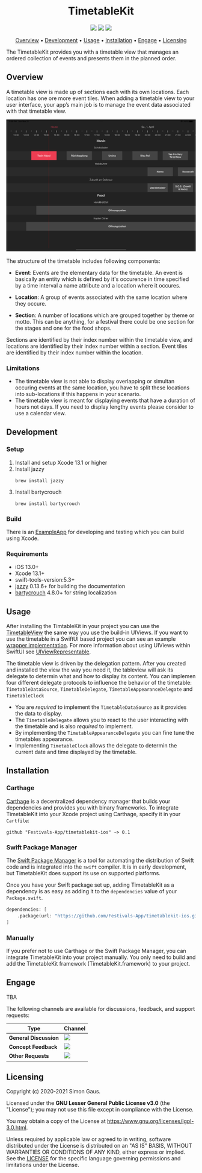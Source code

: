 <h1 align="center">
    TimetableKit
</h1>

<p align="center">
   <a href="https://github.com/festivals-App/timetablekit-ios/commits/" title="Last Commit"><img src="https://img.shields.io/github/last-commit/festivals-App/timetablekit-ios?style=flat"></a>
   <a href="https://github.com/festivals-app/timetablekit-ios/issues" title="Open Issues"><img src="https://img.shields.io/github/issues/festivals-app/timetablekit-ios?style=flat"></a>
   <a href="./LICENSE" title="License"><img src="https://img.shields.io/github/license/festivals-app/timetablekit-ios.svg"></a>
</p>

<p align="center">
  <a href="#overview">Overview</a> •
  <a href="#development">Development</a> •
  <a href="#usage">Usage</a> •
  <a href="#installation">Installation</a> •
  <a href="#engage">Engage</a> •
  <a href="#licensing">Licensing</a>
</p>

The TimetableKit provides you with a timetable view that manages an ordered collection of events and presents them in the planned order.

## Overview

A timetable view is made up of sections each with its own locations. Each location has one ore more event tiles. When adding a timetable view to your user interface, your app’s main job is to manage the event data associated with that timetable view.

![Figure 1: UI Screens for Apple iOS](https://github.com/Festivals-App/timetablekit-ios/blob/main/ExampleApp/Screenshots/timetable.png "Figure 1: UI Screens for Apple iOS")

The structure of the timetable includes following components:

* **Event**:
    Events are the elementary data for the timetable. An event is basically an entity which is defined by it's occurence in time specified by a time interval a name attribute and a location where it occures.

* **Location**:
    A group of events associated with the same location where they occure.

* **Section**:
    A number of locations which are grouped together by theme or motto. This can be anything, for a festival there could be one section for the stages and one for the food shops.
    
Sections are identified by their index number within the timetable view, and locations are identified by their index number within a section. Event tiles are identified by their index number within the location.
    
### Limitations

* The timetable view is not able to display overlapping or simultan occuring events at the same location, you have to split these locations into sub-locations if this happens in your scenario.
* The timetable view is meant for displaying events that have a duration of hours not days. If you need to display lengthy events please consider to use a calendar view.

## Development

### Setup

1. Install and setup Xcode 13.1 or higher
2. Install jazzy
   ```console
   brew install jazzy
   ```
3. Install bartycrouch
   ```console
   brew install bartycrouch
   ```
   
### Build
    
There is an [ExampleApp](https://github.com/Festivals-App/festivals-api-ios/blob/master/ExampleApp) for developing and testing which you can build using Xcode.
    
### Requirements

-  iOS 13.0+
-  Xcode 13.1+
-  swift-tools-version:5.3+
-  [jazzy](https://github.com/realm/jazzy) 0.13.6+ for building the documentation
-  [bartycrouch](https://github.com/Flinesoft/BartyCrouch) 4.8.0+ for string localization

## Usage

After installing the TimtableKit in your project you can use the [TimetableView](https://github.com/Festivals-App/timetablekit-ios/blob/main/Sources/TimetableKit/TimetableView.swift) the same way you use the build-in UIViews. If you want to use the timetable in a SwiftUI based project you can see an example [wrapper implementation](https://github.com/Festivals-App/timetablekit-ios/blob/main/ExampleApp/TimetableView_wrapper.swift).  For more information about using UIViews within SwiftUI see [UIViewRepresentable](https://developer.apple.com/documentation/swiftui/uiviewrepresentable).
    
The timetable view is driven by the delegation pattern. After you created and installed the view the way you need it, the tableview will ask its delegate to determin what and how to display its content. You can implemen four different delegate protocols to influence the behavior of the timetable: `TimetableDataSource`, `TimetableDelegate`, `TimetableAppearanceDelegate` and `TimetableClock`
    
- You are *required* to implement the `TimetableDataSource` as it provides the data to display.
- The `TimetableDelegate` allows you to react to the user interacting with the timetable and is also *required* to implement. 
- By implementing the `TimetableAppearanceDelegate` you can fine tune the timetables appearance.
- Implementing `TimetableClock` allows the delegate to determin the current date and time displayed by the timetable.
    
## Installation

### Carthage

[Carthage](https://github.com/Carthage/Carthage) is a decentralized dependency manager that builds your dependencies and provides you with binary frameworks. To integrate TimetableKit into your Xcode project using Carthage, specify it in your `Cartfile`:

```ogdl
github "Festivals-App/timetablekit-ios" ~> 0.1
```

### Swift Package Manager

The [Swift Package Manager](https://swift.org/package-manager/) is a tool for automating the distribution of Swift code and is integrated into the `swift` compiler. It is in early development, but TimetableKit does support its use on supported platforms.

Once you have your Swift package set up, adding TimetableKit as a dependency is as easy as adding it to the `dependencies` value of your `Package.swift`.

```swift
dependencies: [
    .package(url: "https://github.com/Festivals-App/timetablekit-ios.git", .upToNextMajor(from: "0.1"))
]
```

### Manually

If you prefer not to use Carthage or the Swift Package Manager, you can integrate TimetableKit into your project manually.
You only need to build and add the TimetableKit framework (TimetableKit.framework) to your project. 

## Engage

TBA

The following channels are available for discussions, feedback, and support requests:

| Type                     | Channel                                                |
| ------------------------ | ------------------------------------------------------ |
| **General Discussion**   | <a href="https://github.com/festivals-app/festivals-documentation/issues/new/choose" title="General Discussion"><img src="https://img.shields.io/github/issues/festivals-app/festivals-documentation/question.svg?style=flat-square"></a> </a>   |
| **Concept Feedback**    | <a href="https://github.com/festivals-app/festivals-documentation/issues/new/choose" title="Open Concept Feedback"><img src="https://img.shields.io/github/issues/festivals-app/festivals-documentation/architecture.svg?style=flat-square"></a>  |
| **Other Requests**    | <a href="mailto:phisto05@gmail.com" title="Simon"><img src="https://img.shields.io/badge/email-Simon-green?logo=mail.ru&style=flat-square&logoColor=white"></a>   |

## Licensing

Copyright (c) 2020-2021 Simon Gaus.

Licensed under the **GNU Lesser General Public License v3.0** (the "License"); you may not use this file except in compliance with the License.

You may obtain a copy of the License at https://www.gnu.org/licenses/lgpl-3.0.html.

Unless required by applicable law or agreed to in writing, software distributed under the License is distributed on an "AS IS" BASIS, WITHOUT WARRANTIES OR CONDITIONS OF ANY KIND, either express or implied. See the [LICENSE](./LICENSE) for the specific language governing permissions and limitations under the License.

